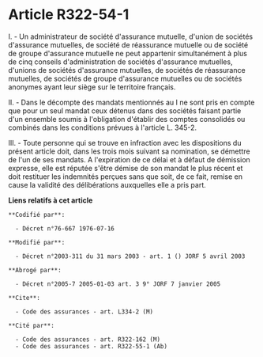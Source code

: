 # Article R322-54-1

I. - Un administrateur de société d'assurance mutuelle, d'union de sociétés d'assurance mutuelles, de société de réassurance
mutuelle ou de société de groupe d'assurance mutuelle ne peut appartenir simultanément à plus de cinq conseils
d'administration de sociétés d'assurance mutuelles, d'unions de sociétés d'assurance mutuelles, de sociétés de réassurance
mutuelles, de sociétés de groupe d'assurance mutuelles ou de sociétés anonymes ayant leur siège sur le territoire français.

II. - Dans le décompte des mandats mentionnés au I ne sont pris en compte que pour un seul mandat ceux détenus dans des
sociétés faisant partie d'un ensemble soumis à l'obligation d'établir des comptes consolidés ou combinés dans les conditions
prévues à l'article L. 345-2.

III. - Toute personne qui se trouve en infraction avec les dispositions du présent article doit, dans les trois mois suivant
sa nomination, se démettre de l'un de ses mandats. A l'expiration de ce délai et à défaut de démission expresse, elle est
réputée s'être démise de son mandat le plus récent et doit restituer les indemnités perçues sans que soit, de ce fait, remise
en cause la validité des délibérations auxquelles elle a pris part.

**Liens relatifs à cet article**

	**Codifié par**:

	  - Décret n°76-667 1976-07-16

	**Modifié par**:

	  - Décret n°2003-311 du 31 mars 2003 - art. 1 () JORF 5 avril 2003

	**Abrogé par**:

	  - Décret n°2005-7 2005-01-03 art. 3 9° JORF 7 janvier 2005

	**Cite**:

	  - Code des assurances - art. L334-2 (M)

	**Cité par**:

	  - Code des assurances - art. R322-162 (M)
	  - Code des assurances - art. R322-55-1 (Ab)
